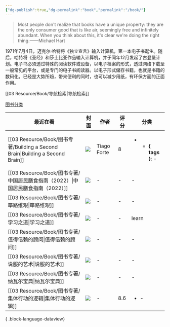 ```yaml
---
{"dg-publish":true,"dg-permalink":"book","permalink":"/book/"}
---
```



> Most people don't realize that books have a unique property: they are the only consumer good that is like air, seemingly free and infinitely abundant. When you think about this, it's clear we're doing the right thing.——Michael Hart


1971年7月4日，迈克尔·哈特将《独立宣言》输入计算机，第一本电子书诞生。随后，哈特将《圣经》和莎士比亚作品输入计算机，并于同年12月发起了古登堡计划。电子书必须透过特殊的阅读软件或设备，以电子档案的形式，透过网络下载至一般常见的平台，或是专门的电子书阅读器。以电子形式储存书籍，也就是书籍的数码化，已经是大势所趋，带来便利的同时，也可以减少用纸，有环保方面的正面作用。

[[03 Resource/Book/导航检索\|导航检索]]

[图书分类](%E9%A5%B6%E4%B8%B0%E4%B9%A6%E6%88%BF%208dc59f7e00d74b6197240d02fa291423/%E5%9B%BE%E4%B9%A6%E5%88%86%E7%B1%BB%2081b98c6fba004392b7ee8fc0a3ec7e9f.md)





| 最近在看                                                                          | 封面      | 作者          | 评分  | 分类                                                      |
| ----------------------------------------------------------------------------- | ------- | ----------- | --- | ------------------------------------------------------- |
| [[03 Resource/Book/图书专著/Building a Second Brain\|Building a Second Brain]] | ![](\-) | Tiago Forte | 8   | <ul><li><ul><li><b>{ tags }</b>: \-</li></ul></li></ul> |
| [[03 Resource/Book/图书专著/中国居民膳食指南（2022）\|中国居民膳食指南（2022）]]                   | ![](\-) | \-          | \-  | \-                                                      |
| [[03 Resource/Book/图书专著/筚路维艰\|筚路维艰]]                                       | ![](\-) | \-          | \-  | \-                                                      |
| [[03 Resource/Book/图书专著/学习之道\|学习之道]]                                       | ![](\-) | \-          | \-  | learn                                                   |
| [[03 Resource/Book/图书专著/值得信赖的顾问\|值得信赖的顾问]]                                 | ![](\-) | \-          | \-  | \-                                                      |
| [[03 Resource/Book/图书专著/说服的艺术\|说服的艺术]]                                     | ![](\-) | \-          | \-  | \-                                                      |
| [[03 Resource/Book/图书专著/纳瓦尔宝典\|纳瓦尔宝典]]                                     | ![](\-) | \-          | \-  | \-                                                      |
| [[03 Resource/Book/图书专著/集体行动的逻辑\|集体行动的逻辑]]                                 | ![](\-) | \-          | 8.6 | <ul><li>\-</li></ul>                                    |

{ .block-language-dataview}


